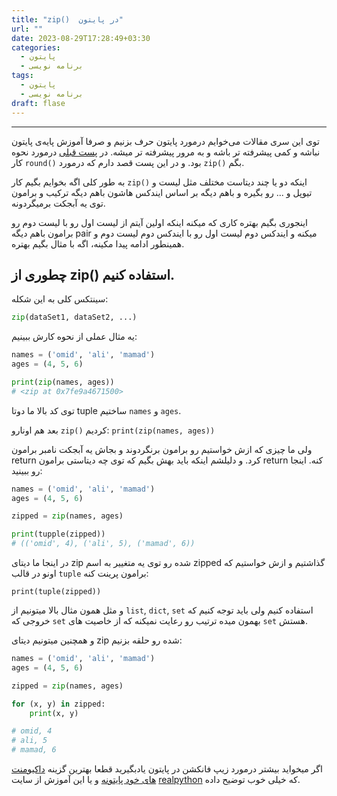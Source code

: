 ```yaml
---
title: "zip()  در پایتون"
url: ""
date: 2023-08-29T17:28:49+03:30
categories:
  - پایتون
  - برنامه نویسی
tags:
  - پایتون
  - برنامه نویسی
draft: flase
---
```

---

توی این سری مقالات می‌خوایم درمورد پایتون حرف بزنیم و صرفا آموزش پایه‌ی پایتون نباشه و کمی پیشرفته تر باشه و به مرور پیشرفته تر میشه. در [پست قبلی](https://techwithomid.ir/post/2023-08-28-round-function-in-python/) درمورد نحوه کار `round()` بود. و در این پست قصد دارم که درمورد `zip()` بگم.

به طور کلی اگه بخوایم بگیم کار `zip()` اینکه دو یا چند دیتاست مختلف مثل لیست و تیوپل و ... رو بگیره و باهم دیگه بر اساس ایندکس هاشون باهم دیگه ترکیب و برامون توی یه آبجکت برمیگردونه.

اینجوری بگیم بهتره کاری که میکنه اینکه اولین آیتم از لیست اول رو با لیست دوم رو برامون باهم دیگه pair میکنه و ایندکس دوم لیست اول رو با ایندکس دوم لیست دوم و همینطور ادامه پیدا مکینه، اگه با مثال بگیم بهتره.

## چطوری از zip() استفاده کنیم.
سینتکس کلی به این شکله:
```python
zip(dataSet1, dataSet2, ...)
```
یه مثال عملی از نحوه کارش ببینیم:
```python
names = ('omid', 'ali', 'mamad')
ages = (4, 5, 6)

print(zip(names, ages))
# <zip at 0x7fe9a4671500>
```
توی کد بالا ما دوتا tuple ساختیم ‍‍`names` و `ages`.

بعد هم اونارو `zip()` کردیم: `print(zip(names, ages))`

ولی ما چیزی که ازش خواستیم رو برامون برنگردوند و بجاش یه آبجکت نامبر برامون return کرد. و دلیلشم اینکه باید بهش بگیم که توی چه دیتاستی برامون return کنه. اینجا رو ببینید:
```python
names = ('omid', 'ali', 'mamad')
ages = (4, 5, 6)

zipped = zip(names, ages)

print(tupple(zipped))
# (('omid', 4), ('ali', 5), ('mamad', 6))
```
در اینجا ما دیتای zip شده رو توی یه متغییر به اسم zipped گذاشتیم و ازش خواستیم که اونو در قالب `tuple` برامون پرینت کنه:

`print(tuple(zipped))`

و مثل همون مثال بالا میتونیم از `list`, `dict`, `set` استفاده کنیم ولی باید توجه کنیم که خروجی که `set` بهمون میده ترتیب رو رعایت نمیکنه که از خاصیت های `set` هستش.
 
و همچنین میتونیم دیتای zip شده رو حلقه بزنیم:

```python
names = ('omid', 'ali', 'mamad')
ages = (4, 5, 6)

zipped = zip(names, ages)

for (x, y) in zipped:
    print(x, y)

# omid, 4 
# ali, 5
# mamad, 6
```

اگر میخواید بیشتر درمورد زیپ فانکشن در پایتون یادبگیرید قطعا بهترین گزینه [داکیومنت های خود پایتونه](https://docs.python.org/3/library/functions.html#zip) و یا این آموزش از سایت [realpython](https://realpython.com/python-zip-function/) که خیلی خوب توضیح داده.